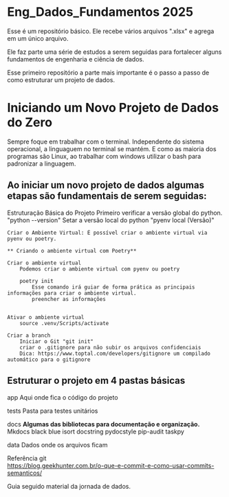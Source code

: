 # Eng_Dados_Fundamentos 2025

Esse é um repositório básico. Ele recebe vários arquivos ".xlsx" e agrega em um único arquivo.

Ele faz parte uma série de estudos a serem seguidas para fortalecer alguns fundamentos de engenharia e ciência de dados.

Esse primeiro repositório a parte mais importante é o passo a passo de como estruturar um projeto de dados.

# Iniciando um Novo Projeto de Dados do Zero

Sempre foque em trabalhar com o terminal. Independente do sistema operacional, a linguaguem no terminal se mantém. E como as maioria dos programas são Linux, ao trabalhar com windows utilizar o bash para padronizar a linguagem.

## Ao iniciar um novo projeto de dados algumas etapas são fundamentais de serem seguidas:

Estruturação Básica do Projeto
	Primeiro verificar a versão global do python. "python --version"
	Setar a versão local do python "pyenv local (Versão)" 

	Criar o Ambiente Virtual: É possível criar o ambiente virtual via pyenv ou poetry.

	** Criando o ambiente virtual com Poetry**

	Criar o ambiente virtual
		Podemos criar o ambiente virtual com pyenv ou poetry
		
		poetry init
			Esse comando irá guiar de forma prática as principais informações para criar o ambiente virtual.
			preencher as informações
			
	
	Ativar o ambiente virtual
		source .venv/Scripts/activate
	
	Criar a branch
		Iniciar o Git "git init"
		criar o .gitignore para não subir os arquivos confidenciais
		Dica: https://www.toptal.com/developers/gitignore um compilado automático para o gitignore
		
## Estruturar o projeto em 4 pastas básicas
app
	Aqui onde fica o código do projeto

tests
	Pasta para testes unitários

docs
	**Algumas das bibliotecas para documentação e organização.**
	Mkdocs
	black
	blue
	isort
	docstring
	pydocstyle
	pip-audit
	taskpy

data
	Dados onde os arquivos ficam

	
Referência git	
https://blog.geekhunter.com.br/o-que-e-commit-e-como-usar-commits-semanticos/	

Guia seguido material da jornada de dados.
	

